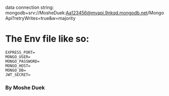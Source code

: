 data connection string: mongodb+srv://MosheDuek:Aa123456@myapi.9nkqd.mongodb.net/MongoApi?retryWrites=true&w=majority

# The Env file like so:

```
EXPRESS_PORT=
MONGO_USER=
MONGO_PASSWORD=
MONGO_HOST=
MONGO_DB=
JWT_SECRET=
```

### By Moshe Duek
